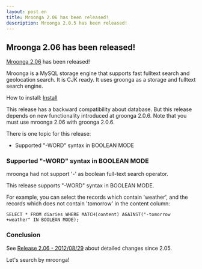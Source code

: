 ```yaml
---
layout: post.en
title: Mroonga 2.06 has been released!
description: Mroonga 2.0.5 has been released!
---
```

## Mroonga 2.06 has been released!

[Mroonga 2.06](/docs/news.html#release-2-05) has been released!

Mroonga is a MySQL storage engine that supports fast fulltext search and
geolocation search. It is CJK ready. It uses groonga as a storage and
fulltext search engine.

How to install: [Install](/docs/install.html)

This release has a backward compatibility about database. But this
release depends on new functionality introduced at groonga 2.0.6.
Note that you must use mroonga 2.06 with groonga 2.0.6.

There is one topic for this release:

-   Supported "-WORD" syntax in BOOLEAN MODE

### Supported "-WORD" syntax in BOOLEAN MODE

mroonga had not support '-' as boolean full-text search operator.

This release supports "-WORD" syntax in BOOLEAN MODE.

For example, you can select the records which contain 'weather', and the
records which does not contain 'tomorrow' in the content column:

    SELECT * FROM diaries WHERE MATCH(content) AGAINST("-tomorrow +weather" IN BOOLEAN MODE);

### Conclusion

See [Release 2.06 - 2012/08/29](/docs/news.html#release-2-06) about
detailed changes since 2.05.

Let's search by mroonga!
